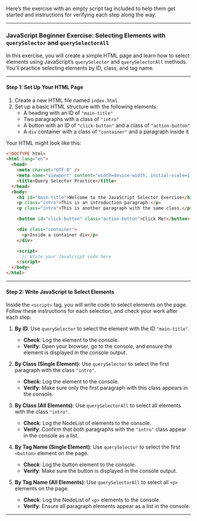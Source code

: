 Here’s the exercise with an empty script tag included to help them get started and instructions for verifying each step along the way.

---

### JavaScript Beginner Exercise: Selecting Elements with `querySelector` and `querySelectorAll`

In this exercise, you will create a simple HTML page and learn how to select elements using JavaScript’s `querySelector` and `querySelectorAll` methods. You’ll practice selecting elements by ID, class, and tag name.

---

#### Step 1: Set Up Your HTML Page

1. Create a new HTML file named `index.html`.
2. Set up a basic HTML structure with the following elements:
   - A heading with an ID of `"main-title"`
   - Two paragraphs with a class of `"intro"`
   - A button with an ID of `"click-button"` and a class of `"action-button"`
   - A `div` container with a class of `"container"` and a paragraph inside it

Your HTML might look like this:

```html
<!DOCTYPE html>
<html lang="en">
  <head>
    <meta charset="UTF-8" />
    <meta name="viewport" content="width=device-width, initial-scale=1.0" />
    <title>Query Selector Practice</title>
  </head>
  <body>
    <h1 id="main-title">Welcome to the JavaScript Selector Exercise</h1>
    <p class="intro">This is an introduction paragraph.</p>
    <p class="intro">This is another paragraph with the same class.</p>

    <button id="click-button" class="action-button">Click Me!</button>

    <div class="container">
      <p>Inside a container div</p>
    </div>

    <script>
      // Write your JavaScript code here
    </script>
  </body>
</html>
```

---

#### Step 2: Write JavaScript to Select Elements

Inside the `<script>` tag, you will write code to select elements on the page. Follow these instructions for each selection, and check your work after each step.

1. **By ID**: Use `querySelector` to select the element with the ID `"main-title"`.

   - **Check**: Log the element to the console.
   - **Verify**: Open your browser, go to the console, and ensure the element is displayed in the console output.

2. **By Class (Single Element)**: Use `querySelector` to select the first paragraph with the class `"intro"`.

   - **Check**: Log the element to the console.
   - **Verify**: Make sure only the first paragraph with this class appears in the console.

3. **By Class (All Elements)**: Use `querySelectorAll` to select all elements with the class `"intro"`.

   - **Check**: Log the NodeList of elements to the console.
   - **Verify**: Confirm that both paragraphs with the `"intro"` class appear in the console as a list.

4. **By Tag Name (Single Element)**: Use `querySelector` to select the first `<button>` element on the page.

   - **Check**: Log the button element to the console.
   - **Verify**: Make sure the button is displayed in the console output.

5. **By Tag Name (All Elements)**: Use `querySelectorAll` to select all `<p>` elements on the page.
   - **Check**: Log the NodeList of `<p>` elements to the console.
   - **Verify**: Ensure all paragraph elements appear as a list in the console.

---
